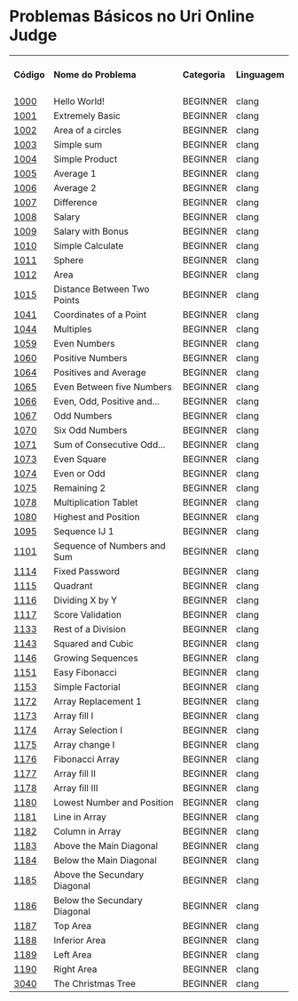 # Problemas Básicos no Uri Online Judge

<table>
    <tr>
        <td><h4>Código</h4></td>
        <td><h4>Nome do Problema</h4></td>
        <td><h4>Categoria</h4></td>
        <td><h4>Linguagem</h4></td>
    </tr>
    <tr>
            <td><a href="https://github.com/codeYann/uri-clang/blob/master/src/beginner/1000.c" _target="blank">1000</a></td>
            <td>Hello World!</td>
            <td>BEGINNER</td>
            <td>clang</td>
    </tr>
    <tr>
            <td><a href="https://github.com/codeYann/uri-clang/blob/master/src/beginner/1001.c" _target="blank">1001</a></td>
            <td>Extremely Basic</td>
            <td>BEGINNER</td>
            <td>clang</td>
    </tr>
    <tr>
            <td><a href="https://github.com/codeYann/uri-clang/blob/master/src/beginner/1002.c" _target="blank">1002</a></td>
            <td>Area of a circles</td>
            <td>BEGINNER</td>
            <td>clang</td>
    </tr>
    <tr>
            <td><a href="https://github.com/codeYann/uri-clang/blob/master/src/beginner/1003.c" _target="blank">1003</a></td>
            <td>Simple sum</td>
            <td>BEGINNER</td>
            <td>clang</td>
    </tr>
    <tr>
            <td><a href="https://github.com/codeYann/uri-clang/blob/master/src/beginner/1004.c" _target="blank">1004</a></td>
            <td>Simple Product</td>
            <td>BEGINNER</td>
            <td>clang</td>
    </tr>
    <tr>
            <td><a href="https://github.com/codeYann/uri-clang/blob/master/src/beginner/1005.c" _target="blank">1005</a></td>
            <td>Average 1</td>
            <td>BEGINNER</td>
            <td>clang</td>
    </tr>
    <tr>
            <td><a href="https://github.com/codeYann/uri-clang/blob/master/src/beginner/1006.c" _target="blank">1006</a></td>
            <td>Average 2</td>
            <td>BEGINNER</td>
            <td>clang</td>
    </tr>
    <tr>
            <td><a href="https://github.com/codeYann/uri-clang/blob/master/src/beginner/1007.c" _target="blank">1007</a></td>
            <td>Difference</td>
            <td>BEGINNER</td>
            <td>clang</td>
    </tr>
    <tr>
            <td><a href="https://github.com/codeYann/uri-clang/blob/master/src/beginner/1008.c" _target="blank">1008</a></td>
            <td>Salary</td>
            <td>BEGINNER</td>
            <td>clang</td>
    </tr>
    <tr>
            <td><a href="https://github.com/codeYann/uri-clang/blob/master/src/beginner/1009.c" _target="blank">1009</a></td>
            <td>Salary with Bonus</td>
            <td>BEGINNER</td>
            <td>clang</td>
    </tr>
    <tr>
            <td><a href="https://github.com/codeYann/uri-clang/blob/master/src/beginner/1010.C" _target="blank">1010</a></td>
            <td>Simple Calculate</td>
            <td>BEGINNER</td>
            <td>clang</td>
    </tr>
    <tr>
            <td><a href="https://github.com/codeYann/uri-clang/blob/master/src/beginner/1011.c" _target="blank">1011</a></td>
            <td>Sphere</td>
            <td>BEGINNER</td>
            <td>clang</td>
    </tr>
    <tr>
            <td><a href="https://github.com/codeYann/uri-clang/blob/master/src/beginner/1012.c" _target="blank">1012</a></td>
            <td>Area</td>
            <td>BEGINNER</td>
            <td>clang</td>
    </tr>
    <tr>
            <td><a href="https://github.com/codeYann/uri-clang/blob/master/src/beginner/1015.c" _target="blank">1015</a></td>
            <td>Distance Between Two Points</td>
            <td>BEGINNER</td>
            <td>clang</td>
    </tr>
    <tr>
            <td><a href="https://github.com/codeYann/uri-clang/blob/master/src/beginner/1041.c" _target="blank">1041</a></td>
            <td>Coordinates of a Point</td>
            <td>BEGINNER</td>
            <td>clang</td>
    </tr>
    <tr>
            <td><a href="https://github.com/codeYann/uri-clang/blob/master/src/beginner/1044.c" _target="blank">1044</a></td>
            <td>Multiples</td>
            <td>BEGINNER</td>
            <td>clang</td>
    </tr>
    <tr>
            <td><a href="https://github.com/codeYann/uri-clang/blob/master/src/beginner/1059.c" _target="blank">1059</a></td>
            <td>Even Numbers</td>
            <td>BEGINNER</td>
            <td>clang</td>
    </tr>
    <tr>
            <td><a href="https://github.com/codeYann/uri-clang/blob/master/src/beginner/1060.c" _target="blank">1060</a></td>
            <td>Positive Numbers</td>
            <td>BEGINNER</td>
            <td>clang</td>
    </tr>
    <tr>
            <td><a href="https://github.com/codeYann/uri-clang/blob/master/src/beginner/1064.c" _target="blank">1064</a></td>
            <td>Positives and Average</td>
            <td>BEGINNER</td>
            <td>clang</td>
    </tr>
    <tr>
            <td><a href="https://github.com/codeYann/uri-clang/blob/master/src/beginner/1065.c" _target="blank">1065</a></td>
            <td>Even Between five Numbers</td>
            <td>BEGINNER</td>
            <td>clang</td>
    </tr>
    <tr>
            <td><a href="https://github.com/codeYann/uri-clang/blob/master/src/beginner/1066.c" _target="blank">1066</a></td>
            <td>Even, Odd, Positive and...</td>
            <td>BEGINNER</td>
            <td>clang</td>
    </tr>
    <tr>
            <td><a href="https://github.com/codeYann/uri-clang/blob/master/src/beginner/1067.c" _target="blank">1067</a></td>
            <td>Odd Numbers</td>
            <td>BEGINNER</td>
            <td>clang</td>
    </tr>
    <tr>
            <td><a href="https://github.com/codeYann/uri-clang/blob/master/src/beginner/1070.c" _target="blank">1070</a></td>
            <td>Six Odd Numbers</td>
            <td>BEGINNER</td>
            <td>clang</td>
    </tr>
    <tr>
            <td><a href="https://github.com/codeYann/uri-clang/blob/master/src/beginner/1071.c" _target="blank">1071</a></td>
            <td>Sum of Consecutive Odd...</td>
            <td>BEGINNER</td>
            <td>clang</td>
    </tr>
    <tr>
            <td><a href="https://github.com/codeYann/uri-clang/blob/master/src/beginner/1073.c" _target="blank">1073</a></td>
            <td>Even Square</td>
            <td>BEGINNER</td>
            <td>clang</td>
    </tr>
    <tr>
            <td><a href="https://github.com/codeYann/uri-clang/blob/master/src/beginner/1074.c" _target="blank">1074</a></td>
            <td>Even or Odd</td>
            <td>BEGINNER</td>
            <td>clang</td>
    </tr>
    <tr>
            <td><a href="https://github.com/codeYann/uri-clang/blob/master/src/beginner/1075.c" _target="blank">1075</a></td>
            <td>Remaining 2</td>
            <td>BEGINNER</td>
            <td>clang</td>
    </tr>
    <tr>
            <td><a href="https://github.com/codeYann/uri-clang/blob/master/src/beginner/1078.c" _target="blank">1078</a></td>
            <td>Multiplication Tablet</td>
            <td>BEGINNER</td>
            <td>clang</td>
    </tr>
    <tr>
            <td><a href="https://github.com/codeYann/uri-clang/blob/master/src/beginner/1080.c" _target="blank">1080</a></td>
            <td>Highest and Position</td>
            <td>BEGINNER</td>
            <td>clang</td>
    </tr>
    <tr>
            <td><a href="https://github.com/codeYann/uri-clang/blob/master/src/beginner/1095.c" _target="blank">1095</a></td>
            <td>Sequence IJ 1</td>
            <td>BEGINNER</td>
            <td>clang</td>
    </tr>
    <tr>
            <td><a href="https://github.com/codeYann/uri-clang/blob/master/src/beginner/1101.c" _target="blank">1101</a></td>
            <td>Sequence of Numbers and Sum</td>
            <td>BEGINNER</td>
            <td>clang</td>
    </tr>  
    <tr>
            <td><a href="https://github.com/codeYann/uri-clang/blob/master/src/beginner/1114.c" _target="blank">1114</a></td>
            <td>Fixed Password</td>
            <td>BEGINNER</td>
            <td>clang</td>
    </tr>
    <tr>
            <td><a href="https://github.com/codeYann/uri-clang/blob/master/src/beginner/1115.c" _target="blank">1115</a></td>
            <td>Quadrant</td>
            <td>BEGINNER</td>
            <td>clang</td>
    </tr>
    <tr>
            <td><a href="https://github.com/codeYann/uri-clang/blob/master/src/beginner/1116.c" _target="blank">1116</a></td>
            <td>Dividing X by Y</td>
            <td>BEGINNER</td>
            <td>clang</td>
    </tr>
    <tr>
            <td><a href="https://github.com/codeYann/uri-clang/blob/master/src/beginner/1117.c" _target="blank">1117</a></td>
            <td>Score Validation</td>
            <td>BEGINNER</td>
            <td>clang</td>
    </tr>
    <tr>
            <td><a href="https://github.com/codeYann/uri-clang/blob/master/src/beginner/1133.c" _target="blank">1133</a></td>
            <td>Rest of a Division</td>
            <td>BEGINNER</td>
            <td>clang</td>
    </tr>
    <tr>
            <td><a href="https://github.com/codeYann/uri-clang/blob/master/src/beginner/1143.c" _target="blank">1143</a></td>
            <td>Squared and Cubic</td>
            <td>BEGINNER</td>
            <td>clang</td>
    </tr>
    <tr>
            <td><a href="https://github.com/codeYann/uri-clang/blob/master/src/beginner/1146.c" _target="blank">1146</a></td>
            <td>Growing Sequences</td>
            <td>BEGINNER</td>
            <td>clang</td>
    </tr>
    <tr>
            <td><a href="https://github.com/codeYann/uri-clang/blob/master/src/beginner/1151.c" _target="blank">1151</a></td>
            <td>Easy Fibonacci</td>
            <td>BEGINNER</td>
            <td>clang</td>
    </tr>
    <tr>
            <td><a href="https://github.com/codeYann/uri-clang/blob/master/src/beginner/1153.c" _target="blank">1153</a></td>
            <td>Simple Factorial</td>
            <td>BEGINNER</td>
            <td>clang</td>
    </tr> 
    <tr>
            <td><a href="https://github.com/codeYann/uri-clang/blob/master/src/beginner/1172.c" _target="blank">1172</a></td>
            <td>Array Replacement 1</td>
            <td>BEGINNER</td>
            <td>clang</td>
    </tr>
    <tr>
            <td><a href="https://github.com/codeYann/uri-clang/blob/master/src/beginner/1173.c" _target="blank">1173</a></td>
            <td>Array fill I</td>
            <td>BEGINNER</td>
            <td>clang</td>
    </tr>
    <tr>
            <td><a href="https://github.com/codeYann/uri-clang/blob/master/src/beginner/1174.c" _target="blank">1174</a></td>
            <td>Array Selection I</td>
            <td>BEGINNER</td>
            <td>clang</td>
    </tr>
    <tr>
            <td><a href="https://github.com/codeYann/uri-clang/blob/master/src/beginner/1175.c" _target="blank">1175</a></td>
            <td>Array change I</td>
            <td>BEGINNER</td>
            <td>clang</td>
    </tr>
    <tr>
            <td><a href="https://github.com/codeYann/uri-clang/blob/master/src/beginner/1176.c" _target="blank">1176</a></td>
            <td>Fibonacci Array</td>
            <td>BEGINNER</td>
            <td>clang</td>
    </tr>
    <tr>
            <td><a href="https://github.com/codeYann/uri-clang/blob/master/src/beginner/1177.c" _target="blank">1177</a></td>
            <td>Array fill II</td>
            <td>BEGINNER</td>
            <td>clang</td>
    </tr>
    <tr>
            <td><a href="https://github.com/codeYann/uri-clang/blob/master/src/beginner/1178.c" _target="blank">1178</a></td>
            <td>Array fill III</td>
            <td>BEGINNER</td>
            <td>clang</td>
    </tr>
    <tr>
            <td><a href="https://github.com/codeYann/uri-clang/blob/master/src/beginner/1180.c" _target="blank">1180</a></td>
            <td>Lowest Number and Position</td>
            <td>BEGINNER</td>
            <td>clang</td>
    </tr>
    <tr>
            <td><a href="https://github.com/codeYann/uri-clang/blob/master/src/beginner/1181.c" _target="blank">1181</a></td>
            <td>Line in Array</td>
            <td>BEGINNER</td>
            <td>clang</td>
    </tr>
    <tr>
            <td><a href="https://github.com/codeYann/uri-clang/blob/master/src/beginner/1182.c" _target="blank">1182</a></td>
            <td>Column in Array</td>
            <td>BEGINNER</td>
            <td>clang</td>
    </tr>
    <tr>
            <td><a href="https://github.com/codeYann/uri-clang/blob/master/src/beginner/1183.c" _target="blank">1183</a></td>
            <td>Above the Main Diagonal</td>
            <td>BEGINNER</td>
            <td>clang</td>
    </tr>
    <tr>
            <td><a href="https://github.com/codeYann/uri-clang/blob/master/src/beginner/1184.c" _target="blank">1184</a></td>
            <td>Below the Main Diagonal</td>
            <td>BEGINNER</td>
            <td>clang</td>
    </tr>
    <tr>
            <td><a href="https://github.com/codeYann/uri-clang/blob/master/src/beginner/1185.c" _target="blank">1185</a></td>
            <td>Above the Secundary Diagonal</td>
            <td>BEGINNER</td>
            <td>clang</td>
    </tr>
    <tr>
            <td><a href="https://github.com/codeYann/uri-clang/blob/master/src/beginner/1186.c" _target="blank">1186</a></td>
            <td>Below the Secundary Diagonal</td>
            <td>BEGINNER</td>
            <td>clang</td>
    </tr>
    <tr>
            <td><a href="https://github.com/codeYann/uri-clang/blob/master/src/beginner/1187.c" _target="blank">1187</a></td>
            <td>Top Area</td>
            <td>BEGINNER</td>
            <td>clang</td>
    </tr>
    <tr>
            <td><a href="https://github.com/codeYann/uri-clang/blob/master/src/beginner/1188.c" _target="blank">1188</a></td>
            <td>Inferior Area</td>
            <td>BEGINNER</td>
            <td>clang</td>
    </tr>   
    <tr>
            <td><a href="https://github.com/codeYann/uri-clang/blob/master/src/beginner/1189.c" _target="blank">1189</a></td>
            <td>Left Area</td>
            <td>BEGINNER</td>
            <td>clang</td>
    </tr>
    <tr>
            <td><a href="https://github.com/codeYann/uri-clang/blob/master/src/beginner/1190.c" _target="blank">1190</a></td>
            <td>Right Area</td>
            <td>BEGINNER</td>
            <td>clang</td>
    </tr>
    <tr>
            <td><a href="https://github.com/codeYann/uri-clang/blob/master/src/beginner/3040.c" _target="blank">3040</a></td>
            <td>The Christmas Tree</td>
            <td>BEGINNER</td>
            <td>clang</td>
    </tr>               
</table>
